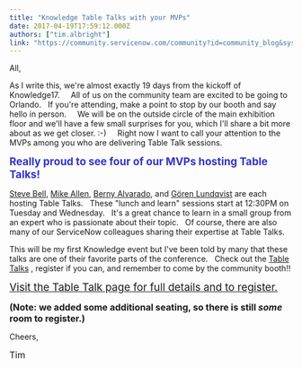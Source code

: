 ```yaml
---
title: "Knowledge Table Talks with your MVPs"
date: 2017-04-19T17:59:12.000Z
authors: ["tim.albright"]
link: "https://community.servicenow.com/community?id=community_blog&sys_id=43bdeaa9dbd0dbc01dcaf3231f9619d5"
---
```

<p>All,</p><p>As I write this, we're almost exactly 19 days from the kickoff of Knowledge17.     All of us on the community team are excited to be going to Orlando.   If you're attending, make a point to stop by our booth and say hello in person.     We will be on the outside circle of the main exhibition floor and we'll have a few small surprises for you, which I'll share a bit more about as we get closer. :-)     Right now I want to call your attention to the MVPs among you who are delivering Table Talk sessions.</p><p></p><p><span style="color: #3334ca; font-size: 14pt;"><strong>Really proud to see four of our MVPs hosting Table Talks!</strong></span></p><p><a __default_attr="7849" __jive_macro_name="user" class="jive_macro jive_macro_user" data-orig-content="Steve Bell" data-renderedposition="142.75_8_82_18" href="/community?id=community_user_profile&user=838f86e9db181fc09c9ffb651f9619d9" modifiedtitle="true" title="Steve Bell">Steve Bell</a>, <a __default_attr="3830" __jive_macro_name="user" class="jive_macro jive_macro_user" data-orig-content="Mike Allen" data-renderedposition="142.75_97.46665954589844_84_18" href="/community?id=community_user_profile&user=d1f0d2a1db981fc09c9ffb651f96196f" modifiedtitle="true" title="Mike Allen">Mike Allen</a>, <a __default_attr="34736" __jive_macro_name="user" class="jive_macro jive_macro_user" data-orig-content="Berny Alvarado" data-renderedposition="142.75_188.76666259765625_115_18" href="/community?id=community_user_profile&user=d16f4e29db181fc09c9ffb651f9619b5" modifiedtitle="true" title="Berny Alvarado">Berny Alvarado</a>, and <a __default_attr="30807" __jive_macro_name="user" class="jive_macro jive_macro_user" data-orig-content="Gören Lundqvist" data-renderedposition="142.75_338.91668701171875_123_18" href="/community?id=community_user_profile&user=eb4f86e5db181fc09c9ffb651f961907" modifiedtitle="true" title="Gören Lundqvist">Gören Lundqvist</a> are each hosting Table Talks.   These "lunch and learn" sessions start at 12:30PM on Tuesday and Wednesday.   It's a great chance to learn in a small group from an expert who is passionate about their topic.   Of course, there are also many of our ServiceNow colleagues sharing their expertise at Table Talks.</p><p></p><p>This will be my first Knowledge event but I've been told by many that these talks are one of their favorite parts of the conference.   Check out the <a __default_attr="2391" __jive_macro_name="community" class="jive_macro_community jive_macro" data-orig-content="Table Talks" data-renderedposition="205.75_910.0333251953125_79_18" href="undefined2391" modifiedtitle="true" title="Abstracts">Table Talks</a> , register if you can, and remember to come by the community booth!!</p><p></p><p><span style="font-size: 14pt;"><a __default_attr="2391" __jive_macro_name="community" class="jive_macro_community jive_macro" data-orig-content="Visit the Table Talk page for full details and to register." data-renderedposition="269.1166687011719_8_464_24" href="undefined2391" modifiedtitle="true" title="Visit the Table Talk page for full details and to register.">Visit the Table Talk page for full details and to register.</a> </span></p><p><span style="font-size: 12pt;"><strong>(Note: we added some additional seating, so there is still <em>some</em> room to register.)</strong></span></p><p></p><p>Cheers,</p><p><span style="font-size: 12pt;">Tim</span></p>
